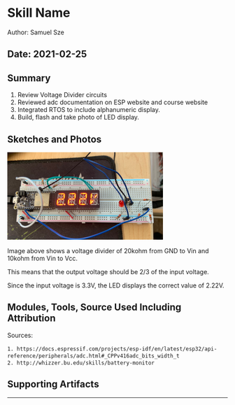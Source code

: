 #  Skill Name

Author: Samuel Sze

Date: 2021-02-25
-----

## Summary
1. Review Voltage Divider circuits
2. Reviewed adc documentation on ESP website and course website
3. Integrated RTOS to include alphanumeric display. 
4. Build, flash and take photo of LED display. 

## Sketches and Photos
<img src="images/voltage1.jpg" width="" height="200" />

Image above shows a voltage divider of 20kohm from GND to Vin and 10kohm from Vin to Vcc. 

This means that the output voltage should be 2/3 of the input voltage. 

Since the input voltage is 3.3V, the LED displays the correct value of 2.22V. 

## Modules, Tools, Source Used Including Attribution
Sources: 

    1. https://docs.espressif.com/projects/esp-idf/en/latest/esp32/api-reference/peripherals/adc.html#_CPPv416adc_bits_width_t
    2. http://whizzer.bu.edu/skills/battery-monitor
    
## Supporting Artifacts
-----
